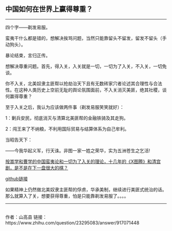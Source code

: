 
## 中国如何在世界上赢得尊重？

----

四个字——剃发易服。

蛮夷干什么都是错的，想解决挨骂问题，当然只能靠留头不留发，留发不留头（手动狗头）。

暴论结束，言归正传。

想解决尊重问题。首先，得入关，入关就是一切，一切为了入关，不入关，一切免谈。

你不入关，北美奴隶主匪帮以抢劫治天下且有无数砖家穴者论述其合理性与合法性。在这种人类历史上空前无耻的舆论氛围面前，不入关消灭美匪，绝其社稷，谈何赢得尊重？

至于入关之后，我认为应该做两件事（剃发易服笑笑就好）：

1：剿兵安民，彻底消灭与清算北美匪帮的金融铁骑及其走狗。

2：闯王来了不纳粮，不利用国际贸易与结算体系为自己牟利。

当昭告天下：

——今我华起义军，行天诛。非图一家一姓之荣华，实为五洲苍生之乞活!

[按嵩学和曹学的中国蛮夷论和一切为了入关的理论，十几年的《X图腾》和清宫剧，是不是在下一盘很大的棋？](https://www.zhihu.com/question/357897052/answer/911452747)

[github链接](https://github.com/Sh7ne/RuGuan/blob/master/%E5%85%B6%E4%BB%96%E4%BD%9C%E8%80%85/%E6%8C%89%E5%B5%A9%E5%AD%A6%E5%92%8C%E6%9B%B9%E5%AD%A6%E7%9A%84%E4%B8%AD%E5%9B%BD%E8%9B%AE%E5%A4%B7%E8%AE%BA%E5%92%8C%E4%B8%80%E5%88%87%E4%B8%BA%E4%BA%86%E5%85%A5%E5%85%B3%E7%9A%84%E7%90%86%E8%AE%BA%EF%BC%8C%E5%8D%81%E5%87%A0%E5%B9%B4%E7%9A%84%E3%80%8AX%E5%9B%BE%E8%85%BE%E3%80%8B%E5%92%8C%E6%B8%85%E5%AE%AB%E5%89%A7%EF%BC%8C%E6%98%AF%E4%B8%8D%E6%98%AF%E5%9C%A8%E4%B8%8B%E4%B8%80%E7%9B%98%E5%BE%88%E5%A4%A7%E7%9A%84%E6%A3%8B%EF%BC%9F--%20%E5%BD%B1%E6%AD%8C.md)

如果精神上仍然做北美奴隶主匪帮的俘虏，华承美制，继续进行美匪式统治的话。那么就算入了关，想要获得尊重，怕是只能靠剃发易服了。。。。

----
<br>
作者：山高县
链接：https://www.zhihu.com/question/23295083/answer/917071448
